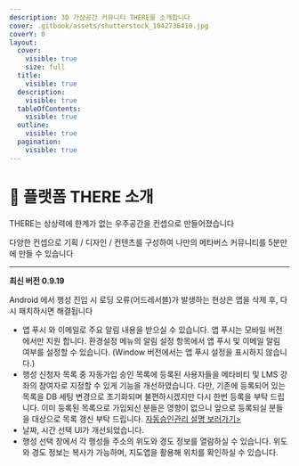 ```yaml
---
description: 3D 가상공간 커뮤니티 THERE를 소개합니다
cover: .gitbook/assets/shutterstock_1042736410.jpg
coverY: 0
layout:
  cover:
    visible: true
    size: full
  title:
    visible: true
  description:
    visible: true
  tableOfContents:
    visible: true
  outline:
    visible: true
  pagination:
    visible: true
---
```


# 🌌 플랫폼 THERE 소개

THERE는 상상력에 한계가 없는 우주공간을 컨셉으로 만들어졌습니다

다양한 컨셉으로 기획 / 디자인 / 컨텐츠를 구성하여 나만의 메타버스 커뮤니티를 5분만에 만들 수 있습니다





***

**최신 버전 0.9.19**&#x20;

Android 에서 행성 진입 시 로딩 오류(어드레서블)가 발생하는 현상은 앱을 삭제 후, 다시 패치하시면 해결됩니다

* 앱 푸시 와 이메일로 주요 알림 내용을 받으실 수 있습니다. 앱 푸시는 모바일 버전에서만 지원 합니다. 환경설정 메뉴의 알림 설정 항목에서 앱 푸시 및 이메일 알림 여부를 설정할 수 있습니다. (Window 버전에서는 앱 푸시 설정을 표시하지 않습니다.)
* 행성 신청자 목록 중 자동가입 승인 목록에 등록된 사용자들을 메타비티 및 LMS 강좌의 참여자로 지정할 수 있게 기능을 개선하였습니다. 다만, 기존에 등록되어 있는 목록을 DB 세팅 변경으로 초기화되며 불편하시겠지만 다시 한번 등록을 부탁 드립니다. 이미 등록된 목록으로 가입되신 분들은 영향이 없으니 앞으로 등록되실 분들을 대상으로 목록 갱신 부탁 드립니다. [자동승인관리 설명 보러가기>](service/planet/manage/planet-setting/system/join-form.md#undefined-9)
* 날짜, 시간 선택 UI가 개선되었습니다.
* 행성 선택 창에서 각 행성들 주소의 위도와 경도 정보를 열람하실 수 있습니다. 위도와 경도 정보는 복사가 가능하며, 지도앱을 활용해 위치를 확인하실 수 있습니다.



